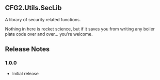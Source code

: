 ## CFG2.Utils.SecLib

A library of security related functions.

Nothing in here is rocket science, but if it saves you from writing any boiler plate code over and over... you're welcome.

## Release Notes

### 1.0.0
- Initial release